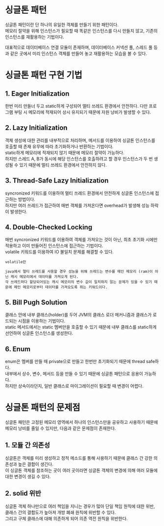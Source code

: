 # 싱글톤 패턴

싱글톤 패턴이란 단 하나의 유일한 객체를 만들기 위한 패턴이다.  
메모리 절약을 위해 인스턴스가 필요할 때 똑같은 인스턴스를 다시 만들지 않고, 기존의 인스턴스를 재활용하는 기법이다.

대표적으로 데이터베이스 연결 모듈이 존재하며, 데이터베이스 커넥션 풀, 스레드 풀 등과 같은 곳에서 미리 인스턴스 객체를 만들어 놓고 재활용하는 모습을 볼 수 있다.   

# 싱글톤 패턴 구현 기법
## 1. Eager Initialization
한번 미리 만들너 두고 static하게 구성되어 멀티 쓰레드 환경에서 안전하다.
다만 프로그램 부팅 시 메모리에 적재되어 상시 유지되기 때문에 자원 낭비가 발생할 수 있다.

## 2. Lazy Initialization
객체 생성에 대한 관리를 내부적으로 처리하며, 메서드를 이용하여 싱글톤 인스턴스를 호출할 때 존재 유무에 따라 초기화하거나 반환하는 기법이다.  
static하게 메모리에 적재되지 않기 때문에 메모리 절약이 가능하다.    
하지만 스레드 A, B가 동시에 해당 인스턴스를 호출하려고 할 경우 인스턴스가 두 번 생성될 수 있기 때문에 멀티 쓰레드 환경에서 안전하지 않다.

## 3. Thread-Safe Lazy Initialization
syncronized 키워드를 이용하여 멀티 쓰레드 환경에서 안전하게 싱글톤 인스턴스에 접근하는 방법이다.  
하지만 여러 쓰레드가 접근하여 매번 객체를 가져온다면 overhead가 발생해 성능 하락이 발생한다.

## 4. Double-Checked Locking
매번 syncronized 키워드를 이용하여 객체를 가져오는 것이 아닌, 최초 초기화 시에만 적용하고 이미 만들어진 인스턴스에 접근하는 기법이다.  
volatile 키워드를 이용하여 IO 불일치 문제를 해결할 수 있다.

```
volatile란

java에서 멀티 쓰레드를 사용할 경우 성능을 위해 쓰레드는 변수를 메인 메모리 (ram)이 아닌 캐시 메모리에서 데이터를 가져오게 된다.
각 쓰레드마다 할당되어있는 캐시 메모리의 변수 값이 일치하지 않는 문제가 있을 수 있기 때문에 메인 메모리로부터 데이터를 가져오도록 하는 키워드이다. 
```

## 5. Bill Pugh Solution
클래스 안에 내부 클래스(holder)를 두어 JVM의 클래스 로더 메커니즘과 클래스가 로드되는 시점을 이용하는 기법이다.  
static 메서드에서는 static 멤버만을 호출할 수 있기 때문에 내부 클래스를 static하게 선언하여 싱글톤 인스턴스를 생성한다.

## 6. Enum
enum은 멤버를 만들 때 private으로 만들고 한번만 초기화되기 때문에 thread safe하다.  
내부에서 상수, 변수, 메서드 등을 만들 수 있기 때문에 싱글톤 패턴으로 응용이 가능하다.  
하지만 상속이라던지, 일반 클래스로 마이그레이션이 필요할 때 변경이 어렵다.

# 싱글톤 패턴의 문제점
싱글톤 패턴은 고정된 메모리 영역에서 하나의 인스턴스만을 공유하고 사용하기 때문에 메모리 낭비를 줄일 수 있지만, 다음과 같은 문제점이 존재한다.

## 1. 모듈 간 의존성
싱글톤은 객체를 미리 생성하고 정적 메소드를 통해 사용하기 때문에 클래스 간 강한 의존성과 높은 결합이 생긴다.  
이 싱글톤 객체를 참조하는 곳이 여러 곳이라면 싱글톤 객체의 변경에 의해 여러 모듈에 대한 변경이 생길 수 있다.

## 2. solid 위반
싱글톤 객체 하나만으로 여러 책임을 지니는 경우가 많아 단일 책임 원칙에 대한 위반, 클래스 간의 결합도가 높아져 개방 폐쇄 원칙에 위반할 수 있다.  
그리고 구체 클래스에 대해 의존하게 되어 의존 역전 원칙을 위반한다.